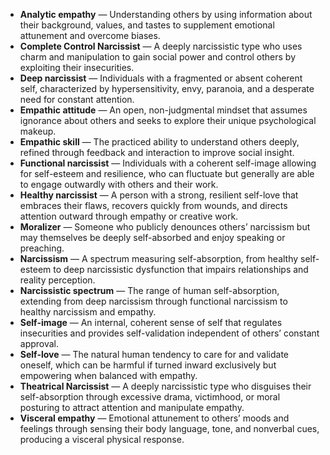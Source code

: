 - **Analytic empathy** — Understanding others by using information about their background, values, and tastes to supplement emotional attunement and overcome biases.  
- **Complete Control Narcissist** — A deeply narcissistic type who uses charm and manipulation to gain social power and control others by exploiting their insecurities.  
- **Deep narcissist** — Individuals with a fragmented or absent coherent self, characterized by hypersensitivity, envy, paranoia, and a desperate need for constant attention.  
- **Empathic attitude** — An open, non-judgmental mindset that assumes ignorance about others and seeks to explore their unique psychological makeup.  
- **Empathic skill** — The practiced ability to understand others deeply, refined through feedback and interaction to improve social insight.  
- **Functional narcissist** — Individuals with a coherent self-image allowing for self-esteem and resilience, who can fluctuate but generally are able to engage outwardly with others and their work.  
- **Healthy narcissist** — A person with a strong, resilient self-love that embraces their flaws, recovers quickly from wounds, and directs attention outward through empathy or creative work.  
- **Moralizer** — Someone who publicly denounces others’ narcissism but may themselves be deeply self-absorbed and enjoy speaking or preaching.  
- **Narcissism** — A spectrum measuring self-absorption, from healthy self-esteem to deep narcissistic dysfunction that impairs relationships and reality perception.  
- **Narcissistic spectrum** — The range of human self-absorption, extending from deep narcissism through functional narcissism to healthy narcissism and empathy.  
- **Self-image** — An internal, coherent sense of self that regulates insecurities and provides self-validation independent of others’ constant approval.  
- **Self-love** — The natural human tendency to care for and validate oneself, which can be harmful if turned inward exclusively but empowering when balanced with empathy.  
- **Theatrical Narcissist** — A deeply narcissistic type who disguises their self-absorption through excessive drama, victimhood, or moral posturing to attract attention and manipulate empathy.  
- **Visceral empathy** — Emotional attunement to others’ moods and feelings through sensing their body language, tone, and nonverbal cues, producing a visceral physical response.
